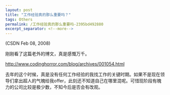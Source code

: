 ```yaml
---
layout: post
title: "工作经验真的那么重要吗？"
tags: Others
permalink: /工作经验真的那么重要吗-2395bd492880
excerpt_separator: <!--more-->
---
```

(CSDN Feb 08, 2008)

刚刚看了这篇老外的博文，真是感慨万千。

http://www.codinghorror.com/blog/archives/001054.html

去年的这个时候，真是没有任何工作经验的我找工作的关键时期。如果不是现在领导们拿出超人的气魄给我offer，此刻还不知道自己在哪里混呢。可惜现阶段有魄力的公司比较是极少数，不知今后是否会有改观。
<!--more-->